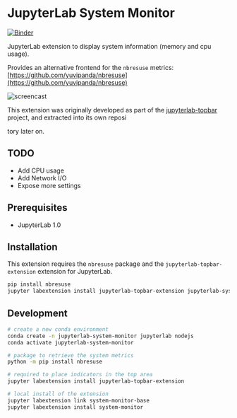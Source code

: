 # JupyterLab System Monitor

[![Binder](https://mybinder.org/badge_logo.svg)](https://mybinder.org/v2/gh/jtpio/jupyterlab-system-monitor/stable?urlpath=lab)

JupyterLab extension to display system information (memory and cpu usage).

Provides an alternative frontend for the `nbresuse` metrics: [https://github.com/yuvipanda/nbresuse](https://github.com/yuvipanda/nbresuse)

![screencast](./doc/screencast.gif)

This extension was originally developed as part of the [jupyterlab-topbar](https://github.com/jtpio/jupyterlab-topbar) project, and extracted into its own reposi


tory later on.

## TODO

- Add CPU usage
- Add Network I/O
- Expose more settings

## Prerequisites

- JupyterLab 1.0

## Installation

This extension requires the `nbresuse` package and the `jupyterlab-topbar-extension` extension for JupyterLab.

```bash
pip install nbresuse
jupyter labextension install jupyterlab-topbar-extension jupyterlab-system-monitor
```

## Development

```bash
# create a new conda environment
conda create -n jupyterlab-system-monitor jupyterlab nodejs
conda activate jupyterlab-system-monitor

# package to retrieve the system metrics
python -m pip install nbresuse

# required to place indicators in the top area
jupyter labextension install jupyterlab-topbar-extension

# local install of the extension
jupyter labextension link system-monitor-base
jupyter labextension install system-monitor
```
